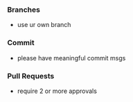 ### Branches
- use ur own branch

### Commit
- please have meaningful commit msgs

### Pull Requests
- require 2 or more approvals
